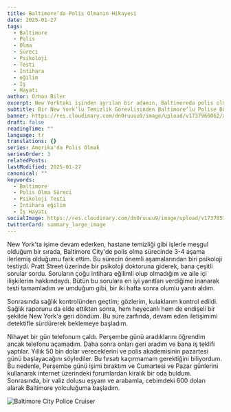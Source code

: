 ```yaml
---
title: Baltimore’da Polis Olmanın Hikayesi
date: 2025-01-27
tags:
  - Baltimore
  - Polis
  - Olma
  - Süreci
  - Psikoloji
  - Testi
  - İntihara
  - eğilim
  - İş
  - Hayatı
author: Orhan Biler
excerpt: New Yorktaki işinden ayrılan bir adamın, Baltimoreda polis olma sürecini anlatan ilgi çekici bir hikaye. Kendini öldürme, ilişkiler ve psikoloji testleri ile dolu bu yolculuk, sonunda başarıya ulaşıyor.
subtitle: Bir New York’lu Temizlik Görevlisinden Baltimore’lu Polise Dönüşüm
banner: https://res.cloudinary.com/dn0ruuuu9/image/upload/v1737966062/academy-akademi-police-polis-baltimore_city-training-egitim_dtbo3x.jpg
draft: false
readingTime: ""
language: tr
translations: {}
series: Amerika'da Polis Olmak
seriesOrder: 3
relatedPosts: 
lastModified: 2025-01-27
canonical: ""
keywords:
  - Baltimore
  - Polis Olma Süreci
  - Psikoloji Testi
  - İntihara eğilim
  - İş Hayatı
socialImage: https://res.cloudinary.com/dn0ruuuu9/image/upload/v1737851295/polis-police-egitim-training-oceancity-sahil-20240125_bhui8m.jpg
twitterCard: summary_large_image
---
```


New York'ta işime devam ederken, hastane temizliği gibi işlerle meşgul olduğum bir sırada, Baltimore City'de polis olma sürecinde 3-4 aşama ilerlemiş olduğumu fark ettim. Bu sürecin önemli aşamalarından biri psikoloji testiydi. Pratt Street üzerinde bir psikoloji doktoruna giderek, bana çeşitli sorular sordu. Soruların çoğu intihara eğilimli olup olmadığım ve aile içi ilişkilerim hakkındaydı. Bütün bu sorulara en iyi yanıtları verdiğime inanarak testi tamamladım ve umduğum gibi, bir iki hafta sonra olumlu yanıtı aldım. 


Sonrasında sağlık kontrolünden geçtim; gözlerim, kulaklarım kontrol edildi. Sağlık raporunu da elde ettikten sonra, hem heyecanlı hem de endişeli bir şekilde New York'a geri döndüm. Bu süre zarfında, devam eden iletişimimi detektifle sürdürerek beklemeye başladım. 

Nihayet bir gün telefonum çaldı. Perşembe günü aradıklarını öğrendim ancak telefonu açamadım. Daha sonra onları geri aradım ve bana iş teklifi yaptılar. Yıllık 50 bin dolar vereceklerini ve polis akademisinin pazartesi günü başlayacağını söylediler. Bu fırsatı kaçırmamam gerektiğini biliyordum. Bu nedenle, Perşembe günü işimi bıraktım ve Cumartesi ve Pazar günlerini kullanarak internet üzerindeki forumlardan kiralık bir oda buldum. Sonrasında, bir valiz dolusu eşyam ve arabamla, cebimdeki 600 doları alarak Baltimore yolculuğuma başladım.

![Baltimore City Police Cruiser]([https://res.cloudinary.com/dn0ruuuu9/image/upload/v1737966066/Baltimore-Police-Department-Chevy-Caprice-Scheme_ejenhp.jpg](https://res.cloudinary.com/dn0ruuuu9/image/upload/v1737966066/Baltimore-Police-Department-Chevy-Caprice-Scheme_ejenhp.jpg))